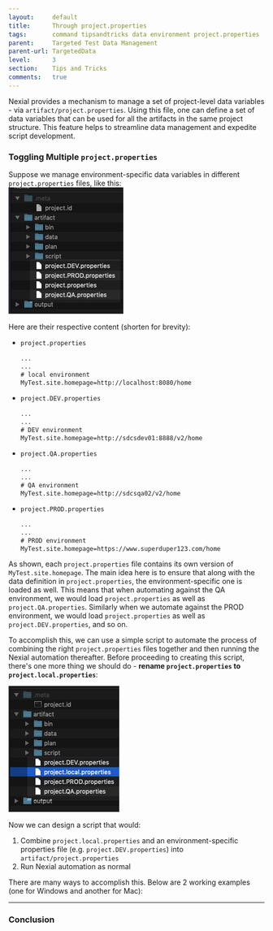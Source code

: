 ```yaml
---
layout:     default
title:      Through project.properties
tags:       command tipsandtricks data environment project.properties
parent:     Targeted Test Data Management
parent-url: TargetedData
level:      3
section:    Tips and Tricks
comments:   true
---
```



Nexial provides a mechanism to manage a set of project-level data variables - via `artifact/project.properties`. Using 
this file, one can define a set of data variables that can be used for all the artifacts in the same project structure. 
This feature helps to streamline data management and expedite script development. 


### Toggling Multiple `project.properties`
Suppose we manage environment-specific data variables in different `project.properties` files, like this:<br/>
![](image/TargetedData_Prop4.png)

Here are their respective content (shorten for brevity):<br/>
- `project.properties`
   ```
   ...
   ...
   # local environment
   MyTest.site.homepage=http://localhost:8080/home
   ```

- `project.DEV.properties`
   ```
   ...
   ...
   # DEV environment
   MyTest.site.homepage=http://sdcsdev01:8888/v2/home
   ```

- `project.QA.properties`
   ```
   ...
   ...
   # QA environment
   MyTest.site.homepage=http://sdcsqa02/v2/home
   ```

- `project.PROD.properties`
   ```
   ...
   ...
   # PROD environment
   MyTest.site.homepage=https://www.superduper123.com/home
   ```

As shown, each `project.properties` file contains its own version of `MyTest.site.homepage`. The main idea here is to
ensure that along with the data definition in `project.properties`, the environment-specific one is loaded as well.
This means that when automating against the QA environment, we would load `project.properties` as well as 
`project.QA.properties`. Similarly when we automate against the PROD environment, we would load `project.properties` as
well as `project.DEV.properties`, and so on.

To accomplish this, we can use a simple script to automate the process of combining the right `project.properties` files
together and then running the Nexial automation thereafter. Before proceeding to creating this script, there's one more 
thing we should do - **rename `project.properties` to `project.local.properties`**:<br/>

![](image/TargetedData_Prop5.png)

Now we can design a script that would:
1. Combine `project.local.properties` and an environment-specific properties file (e.g. `project.DEV.properties`) into
   `artifact/project.properties`
2. Run Nexial automation as normal

There are many ways to accomplish this. Below are 2 working examples (one for Windows and another for Mac):





-----

### Conclusion
